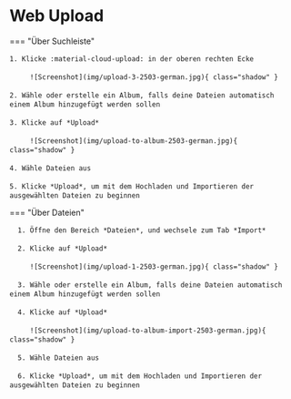 # Web Upload #

=== "Über Suchleiste"

    1. Klicke :material-cloud-upload: in der oberen rechten Ecke

         ![Screenshot](img/upload-3-2503-german.jpg){ class="shadow" }
    
    2. Wähle oder erstelle ein Album, falls deine Dateien automatisch einem Album hinzugefügt werden sollen

    3. Klicke auf *Upload*

         ![Screenshot](img/upload-to-album-2503-german.jpg){ class="shadow" }

    4. Wähle Dateien aus

    5. Klicke *Upload*, um mit dem Hochladen und Importieren der ausgewählten Dateien zu beginnen

=== "Über Dateien"

      1. Öffne den Bereich *Dateien*, und wechsele zum Tab *Import*

      2. Klicke auf *Upload*

         ![Screenshot](img/upload-1-2503-german.jpg){ class="shadow" }

      3. Wähle oder erstelle ein Album, falls deine Dateien automatisch einem Album hinzugefügt werden sollen

      4. Klicke auf *Upload*

         ![Screenshot](img/upload-to-album-import-2503-german.jpg){ class="shadow" }

      5. Wähle Dateien aus

      6. Klicke *Upload*, um mit dem Hochladen und Importieren der ausgewählten Dateien zu beginnen